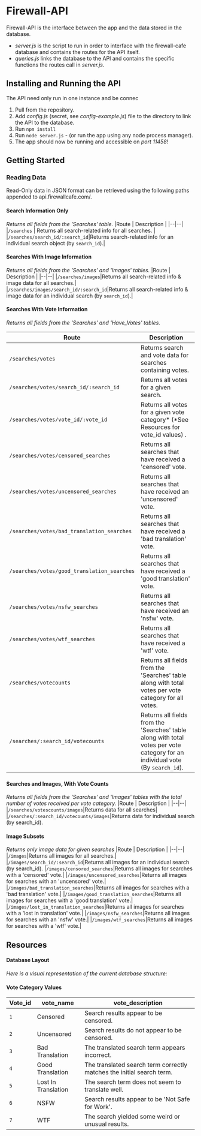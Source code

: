
# Firewall-API

Firewall-API is the interface between the app and the data stored in the database.

- *server.js* is the script to run in order to interface with the firewall-cafe database and contains the routes for the API itself.
- *queries.js* links the database to the API and contains the specific functions the routes call in *server.js*.


## Installing and Running the API

The API need only run in one instance and be connec

 1. Pull from the repository.
 2. Add *config.js* (secret, see *config-example.js*) file to the directory to link the API to the database.
 3. Run `npm install`
 4. Run `node server.js` - (or run the app using any node process manager).
 5. The app should now be running and accessible on *port 11458*!

## Getting Started

### Reading Data
Read-Only data in JSON format can be retrieved using the following paths appended to api.firewallcafe.com/.

#### Search Information Only
*Returns all fields from the 'Searches' table.*
|Route  | Description |
|--|--|
|`/searches` | Returns all search-related info for all searches. |
|`/searches/search_id/:search_id`|Returns search-related info for an individual search object (by `search_id`).|

#### Searches With Image Information
*Returns all fields from the 'Searches'  and 'Images' tables.*
|Route  | Description |
|--|--|
|`/searches/images`|Returns all search-related info & image data for all searches.|
|`/searches/images/search_id/:search_id`|Returns all search-related info & image data for an individual search (by `search_id`).|

#### Searches With Vote Information
*Returns all fields from the 'Searches' and 'Have_Votes' tables.*

|Route  | Description |
|--|--|
|`/searches/votes`|Returns search and vote data for searches containing votes.
|`/searches/votes/search_id/:search_id`|Returns all votes for a given search.|
|`/searches/votes/vote_id/:vote_id`|Returns all votes for a given vote category* (*See Resources for vote_id values) .|
|`/searches/votes/censored_searches`|Returns all searches that have received a 'censored' vote.|
|`/searches/votes/uncensored_searches`|Returns all searches that have received an 'uncensored' vote.|
|`/searches/votes/bad_translation_searches`|Returns all searches that have received a 'bad translation' vote.|
|`/searches/votes/good_translation_searches`|Returns all searches that have received a 'good translation' vote.|
|`/searches/votes/nsfw_searches`|Returns all searches that have received an 'nsfw' vote.|
|`/searches/votes/wtf_searches`|Returns all searches that have received a 'wtf' vote.|
|`/searches/votecounts`|Returns all fields from the 'Searches' table along with total votes per vote category for all votes.|
|`/searches/:search_id/votecounts`|Returns all fields from the 'Searches' table along with total votes per vote category for an individual vote (By `search_id`).

#### Searches and Images, With Vote Counts
*Returns all fields from the 'Searches' and 'Images' tables with the total number of votes received per vote category.*
|Route  | Description |
|--|--|
|`/searches/votescounts/images`|Returns data for all searches|
|`/searches/:search_id/votecounts/images`|Returns data for individual search (by search_id).

#### Image Subsets
*Returns only image data for given searches*
|Route  | Description |
|--|--|
|`/images`|Returns all images for all searches.|
|`/images/search_id/:search_id`|Returns all images for an individual search (by search_id).
|`/images/censored_searches`|Returns all images for searches with a 'censored' vote.|
|`/images/uncensored_searches`|Returns all images for searches with an 'uncensored' vote.|
|`/images/bad_translation_searches`|Returns all images for searches with a 'bad translation' vote.|
|`/images/good_translation_searches`|Returns all images for searches with a 'good translation' vote.|
|`/images/lost_in_translation_searches`|Returns all images for searches with a 'lost in translation' vote.|
|`/images/nsfw_searches`|Returns all images for searches with an 'nsfw' vote.|
|`/images/wtf_searches`|Returns all images for searches with a 'wtf' vote.|

## Resources

#### Database Layout
*Here is a visual representation of the current database structure:*

#### Vote  Category Values
|Vote_id|vote_name|vote_description|
|--|--|--|
|`1`|Censored|Search results appear to be censored.|
|`2`|Uncensored|Search results do not appear to be censored.|
|`3`|Bad Translation|The translated search term appears incorrect.|
|`4`|Good Translation|The translated search term correctly matches the initial search term.|
|`5`|Lost In Translation|The search term does not seem to translate well.|
|`6`|NSFW|Search results appear to be 'Not Safe for Work'.|
|`7`|WTF|The search yielded some weird or unusual results.|
